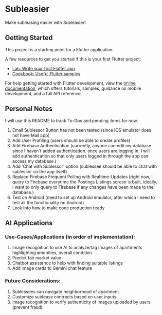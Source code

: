 # Subleasier

Make subleasing easier with Subleasier!

## Getting Started

This project is a starting point for a Flutter application.

A few resources to get you started if this is your first Flutter project:

- [Lab: Write your first Flutter app](https://docs.flutter.dev/get-started/codelab)
- [Cookbook: Useful Flutter samples](https://docs.flutter.dev/cookbook)

For help getting started with Flutter development, view the
[online documentation](https://docs.flutter.dev/), which offers tutorials,
samples, guidance on mobile development, and a full API reference.

## Personal Notes

I will use this README to track To-Dos and pending items for now.

1. Email Sublessor Button has not been tested (since iOS emulator does not have Mail app)
2. Add User Profiling (users should be able to create profiles)
3. Add Firebase Authentication (currently, anyone can edit my database since I haven't added authentication. once users are logging in, I will add authentication so that only users logged in through the app can access my database.)
4. Add 'Chat with Sublessor' option (sublessee should be able to chat with sublessor on the app itself)
5. Replace Firebase Frequent Polling with Realtime-Updates (right now, I query to Firebase everytime the Postings Listings screen is built. ideally, I want to only query to Firebase if any changes have been made to the database.)
6. Test on Android (need to set up Android emulator, after which I need to test all the functionality on Android)
7. Look into how to make code production ready

## AI Applications

### Use-Cases/Applications (in order of implementation):
1. Image recognition to use AI to analyze/tag images of apartments highlighting amenities, overall condition
2. Predict fair market value
4. Chatbot assistance to help with finding suitable listings
5. Add image cards to Gemini chat feature

### Future Considerations:
1. Sublessees can navigate neighborhood of apartment
2. Customize sublease contracts based on user inputs
3. Image recognition to verify authenticity of images uploaded by users (prevent fraud)
